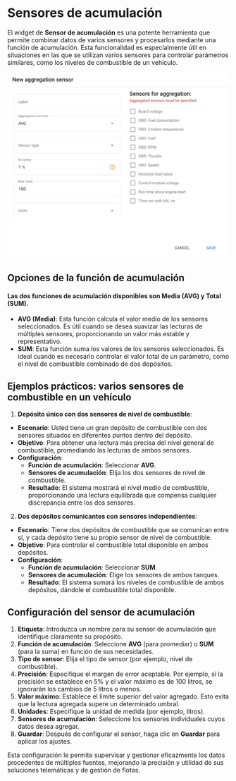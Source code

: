 # Sensores de acumulación

El widget de **Sensor de acumulación** es una potente herramienta que permite combinar datos de varios sensores y procesarlos mediante una función de acumulación. Esta funcionalidad es especialmente útil en situaciones en las que se utilizan varios sensores para controlar parámetros similares, como los niveles de combustible de un vehículo.

![image-20240815-205851.png](../../../../gua-del-usuario/dispositivos-y-ajustes/sensores-de-vehculos/attachments/image-20240815-205851.png)

## Opciones de la función de acumulación

#### Las dos funciones de acumulación disponibles son **Media (AVG)** y **Total (SUM)**.

* **AVG (Media)**: Esta función calcula el valor medio de los sensores seleccionados. Es útil cuando se desea suavizar las lecturas de múltiples sensores, proporcionando un valor más estable y representativo.
* **SUM**: Esta función suma los valores de los sensores seleccionados. Es ideal cuando es necesario controlar el valor total de un parámetro, como el nivel de combustible combinado de dos depósitos.

## Ejemplos prácticos: varios sensores de combustible en un vehículo

1. **Depósito único con dos sensores de nivel de combustible**:

* **Escenario**: Usted tiene un gran depósito de combustible con dos sensores situados en diferentes puntos dentro del depósito.
* **Objetivo**: Para obtener una lectura más precisa del nivel general de combustible, promediando las lecturas de ambos sensores.
* **Configuración**:
  * **Función de acumulación**: Seleccionar **AVG**.
  * **Sensores de acumulación**: Elija los dos sensores de nivel de combustible.
  * **Resultado**: El sistema mostrará el nivel medio de combustible, proporcionando una lectura equilibrada que compensa cualquier discrepancia entre los dos sensores.

2. **Dos depósitos comunicantes con sensores independientes**:

* **Escenario**: Tiene dos depósitos de combustible que se comunican entre sí, y cada depósito tiene su propio sensor de nivel de combustible.
* **Objetivo**: Para controlar el combustible total disponible en ambos depósitos.
* **Configuración**:
  * **Función de acumulación**: Seleccionar **SUM**.
  * **Sensores de acumulación**: Elige los sensores de ambos tanques.
  * **Resultado**: El sistema sumará los niveles de combustible de ambos depósitos, dándole el combustible total disponible.

## Configuración del sensor de acumulación

1. **Etiqueta**: Introduzca un nombre para su sensor de acumulación que identifique claramente su propósito.
2. **Función de acumulación**: Seleccione **AVG** (para promediar) o **SUM** (para la suma) en función de sus necesidades.
3. **Tipo de sensor**: Elija el tipo de sensor (por ejemplo, nivel de combustible).
4. **Precisión**: Especifique el margen de error aceptable. Por ejemplo, si la precisión se establece en 5% y el valor máximo es de 100 litros, se ignorarán los cambios de 5 litros o menos.
5. **Valor máximo**: Establece el límite superior del valor agregado. Esto evita que la lectura agregada supere un determinado umbral.
6. **Unidades**: Especifique la unidad de medida (por ejemplo, litros).
7. **Sensores de acumulación**: Seleccione los sensores individuales cuyos datos desea agregar.
8. **Guardar**: Después de configurar el sensor, haga clic en **Guardar** para aplicar los ajustes.

Esta configuración le permite supervisar y gestionar eficazmente los datos procedentes de múltiples fuentes, mejorando la precisión y utilidad de sus soluciones telemáticas y de gestión de flotas.
